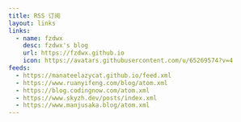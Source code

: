 ```yaml
---
title: RSS 订阅
layout: links
links:
  - name: fzdwx
    desc: fzdwx's blog
    url: https://fzdwx.github.io
    icon: https://avatars.githubusercontent.com/u/65269574?v=4
feeds:
  - https://manateelazycat.github.io/feed.xml
  - https://www.ruanyifeng.com/blog/atom.xml
  - https://blog.codingnow.com/atom.xml
  - https://www.skyzh.dev/posts/index.xml
  - https://www.manjusaka.blog/atom.xml
--- 
```

